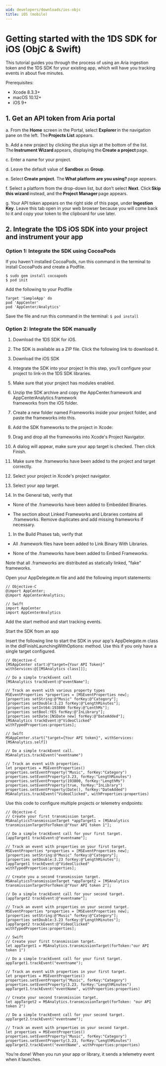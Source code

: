 ```yaml
---
uid: developers/downloads/ios-objc
title: iOS (mobile)
---
```


# Getting started with the 1DS SDK for iOS (ObjC & Swift) 
 
This tutorial guides you through the process of using an Aria ingestion token and the 1DS SDK for your existing app, which will have you tracking events in about five minutes. 
 
Prerequisites:
- Xcode 8.3.3+ 
- macOS 10.12+ 
- iOS 9+ 
 
## 1. Get an API token from Aria portal 
a. From the **Home** screen in the Portal, select **Explorer** in the navigation pane on the left. The **Projects List** appears.

b. Add a new project by clicking the plus sign at the bottom of the list. The **Instrument Wizard** appears, displaying the **Create a project** page.

c. Enter a name for your project.

d. Leave the default value of **Sandbox** as **Group**.

e. Select **Create project**. The **What platform are you using?** page appears.

f. Select a platform from the drop-down list, but don’t select **Next**. Click **Skip this wizard** instead, and the **Project Manager** page appears.

g. Your API token appears on the right side of this page, under **Ingestion Key**. Leave this tab open in your web browser because you will come back to it and copy your token to the clipboard for use later. 

## 2. Integrate the 1DS iOS SDK into your project and instrument your app

### Option 1: Integrate the SDK using CocoaPods

If you haven't installed CocoaPods, run this command in the terminal to install CocoaPods and create a Podfile.

```
$ sudo gem install cocoapods 
$ pod init 
```

Add the following to your Podfile
```
Target 'SampleApp' do 
pod 'AppCenter' 
pod 'AppCenter/Analytics' 
```

Save the file and run this command in the terminal:
`$ pod install`
 
### Option 2: Integrate the SDK manually

1. Download the 1DS SDK for iOS. 

1. The SDK is available as a ZIP file. Click the following link to download it. 

1. Download the iOS SDK 

1. Integrate the SDK into your project In this step, you’ll configure your project to link-in the 1DS SDK libraries. 

1. Make sure that your project has modules enabled. 

1. Unzip the SDK archive and copy the AppCenter.framework and AppCenterAnalytics.framework  
frameworks from the iOS folder. 

1. Create a new folder named Frameworks inside your project folder, and paste the frameworks into this.

1. Add the SDK frameworks to the project in Xcode: 

1. Drag and drop all the frameworks into Xcode's Project Navigator. 

1. A dialog will appear, make sure your app target is checked. Then click Finish. 

1. Make sure the .frameworks have been added to the project and target correctly. 

1. Select your project in Xcode's project navigator. 

1. Select your app target. 

1. In the General tab, verify that 

- None of the .frameworks have been added to Embedded Binaries. 

- The section about Linked Frameworks and Libraries contains all .frameworks. Remove duplicates and add missing frameworks if necessary. 

1. In the Build Phases tab, verify that 

- All .framework files have been added to Link Binary With Libraries. 

- None of the .frameworks have been added to Embed Frameworks. 

Note that all .frameworks are distributed as statically linked, "fake" frameworks.

Open your AppDelegate.m file and add the following import statements:

```
// Objective-C 
@import AppCenter; 
@import AppCenterAnalytics;
```
```
// Swift 
import AppCenter 
import AppCenterAnalytics 
```

Add the start method and start tracking events. 

Start the SDK from an app 

Insert the following line to start the SDK in your app's AppDelegate.m class in the didFinishLaunchingWithOptions: method. Use this if you only have a single target configured.

```
// Objective-C 
[MSAppCenter start:@"target={Your API Token}" withServices:@[[MSAnalytics class]]]; 

// Do a simple trackEvent call 
[MSAnalytics trackEvent:@"eventName"]; 
 
// Track an event with various property types 
MSEventProperties *properties = [MSEventProperties new]; 
[properties setString:@"Music" forKey:@"Category"]; 
[properties setDouble:3.23 forKey:@"LengthMinutes"]; 
[properties setInt64:193800 forKey:@"LenthMs"]; 
[properties setBool:YES forKey:@"InLibrary"]; 
[properties setDate:[NSDate new] forKey:@"DateAdded"]; 
[MSAnalytics trackEvent:@"VideoClicked" withTypedProperties:properties]; 
```

```   
// Swift 
MSAppCenter.start("target={Your API token}", withServices:[MSAnalytics.self]) 
 
// Do a simple trackEvent call. 
MSAnalytics.trackEvent("eventname") 
 
// Track an event with properties. 
let properties = MSEventProperties() 
properties.setEventProperty("Music", forKey:"Category") 
properties.setEventProperty(3.23, forKey:"LengthMinutes") 
properties.setEventProperty(193800, forKey:"LengthMs") 
properties.setEventProperty(true, forKey:"InLibrary") 
properties.setEventProperty(Date(), forKey:"DateAdded") 
MSAnalytics.trackEvent("VideoClicked", withProperties:properties) 
```
 
Use this code to configure multiple projects or telemetry endpoints:

```
// Objective-C 
// Create your first transmission target. 
MSAnalyticsTransmissionTarget *appTarget1 = [MSAnalytics transmissionTargetForToken:@"Your API token 1"]; 
 
// Do a simple trackEvent call for your first target. 
[appTarget1 trackEvent:@"eventname"]; 
 
// Track an event with properties on your first target. 
MSEventProperties *properties = [MSEventProperties new]; 
[properties setString:@"Music" forKey:@"Category"]; 
[properties setDouble:3.23 forKey:@"LengthMinutes"]; 
[appTarget1 trackEvent:@"VideoClicked" withTypedProperties:properties]; 
 
// Create you a second transmission target. 
MSAnalyticsTransmissionTarget *appTarget2 = [MSAnalytics transmissionTargetForToken:@"Your API token 2"]; 
 
// Do a simple trackEvent call for your second target. 
[appTarget2 trackEvent:@"eventname"]; 
 
// Track an event with properties on your second target. 
MSEventProperties *properties = [MSEventProperties new]; 
[properties setString:@"Music" forKey:@"Category"]; 
[properties setDouble:3.23 forKey:@"LengthMinutes"]; 
[appTarget2 trackEvent:@"VideoClicked" withTypedProperties:properties]; 
```

```
// Swift 
// Create your first transmission target. 
let appTarget1 = MSAnalytics.transmissionTarget(forToken:"our API token 1") 
 
// Do a simple trackEvent call for your first target. 
appTarget1.trackEvent("eventname"); 
 
// Track an event with properties in your first target. 
let properties = MSEventProperties() 
properties.setEventProperty("Music", forKey:"Category") 
properties.setEventProperty(3.23, forKey:"LengthMinutes") 
appTarget1.trackEvent("eventName", withProperties:properties) 
 
// Create your second transmission target. 
let appTarget2 = MSAnalytics.transmissionTarget(forToken: "our API token 2") 
 
// Do a simple trackEvent call for your second target. 
appTarget2.trackEvent("eventname"); 
 
// Track an event with properties on your second target. 
let properties = MSEventProperties() 
properties.setEventProperty("Music", forKey:"Category") 
properties.setEventProperty(3.23, forKey:"LengthMinutes") 
appTarget2.trackEvent("eventName", withProperties:properties) 
```
 
You’re done! When you run your app or library, it sends a telemetry event when it launches. 
